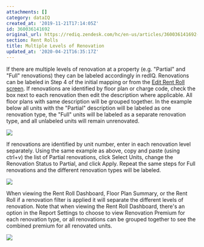 ```yaml
---
attachments: []
category: dataIQ
created_at: '2019-11-21T17:14:05Z'
id: 360036141692
original_url: https://rediq.zendesk.com/hc/en-us/articles/360036141692-Multiple-Levels-of-Renovation
section: Rent Rolls
title: Multiple Levels of Renovation
updated_at: '2020-04-21T16:35:17Z'
---
```


If there are multiple levels of renovation at a property (e.g. "Partial" and "Full" renovations) they can be labeled accordingly in redIQ. Renovations can be labeled in Step 4 of the initial mapping or from the [Edit Rent Roll screen](https://rediq.zendesk.com/hc/en-us/articles/360036141132). If renovations are identified by floor plan or charge code, check the box next to each renovation then edit the description where applicable. All floor plans with same description will be grouped together. In the example below all units with the "Partial" description will be labeled as one renovation type, the "Full" units will be labeled as a separate renovation type, and all unlabeled units will remain unrenovated.

[![](https://s3.amazonaws.com/cdn.freshdesk.com/data/helpdesk/attachments/production/5086205743/original/qo9y17CaJAIqgxGLk_5weDnCsPclrlENig?1501249378)](https://s3.amazonaws.com/cdn.freshdesk.com/data/helpdesk/attachments/production/5086205743/original/qo9y17CaJAIqgxGLk_5weDnCsPclrlENig?1501249378)

If renovations are identified by unit number, enter in each renovation level separately. Using the same example as above, copy and paste (using ctrl+v) the list of Partial renovations, click Select Units, change the Renovation Status to Partial, and click Apply. Repeat the same steps for Full renovations and the different renovation types will be labeled.

[![](https://s3.amazonaws.com/cdn.freshdesk.com/data/helpdesk/attachments/production/5086206628/original/AfJbw8cwdMq-mfCFSAlFaU_xrfRpUWL_Gg?1501250457)](https://s3.amazonaws.com/cdn.freshdesk.com/data/helpdesk/attachments/production/5086206628/original/AfJbw8cwdMq-mfCFSAlFaU_xrfRpUWL_Gg?1501250457)

When viewing the Rent Roll Dashboard, Floor Plan Summary, or the Rent Roll if a renovation filter is applied it will separate the different levels of renovation. Note that when viewing the Rent Roll Dashboard, there's an option in the Report Settings to choose to view Renovation Premium for each renovation type, or all renovations can be grouped together to see the combined premium for all renovated units.

![](https://s3.amazonaws.com/cdn.freshdesk.com/data/helpdesk/attachments/production/5093055274/original/0acTqbdEuix17AaPM2lyi2LOlKljXkDUBg?1516635796)
